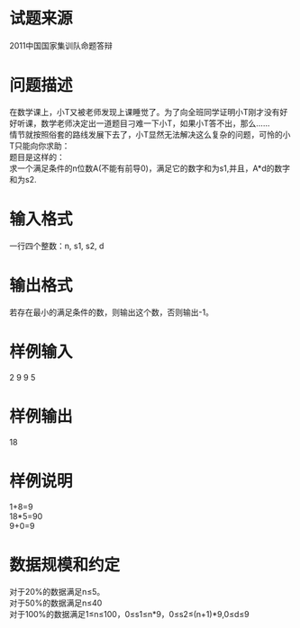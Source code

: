 
<div class="content">
<!--begin main-->
<!-- InstanceBeginEditable name="content" -->

# 试题来源


<div id="psrc" style="margin-top:20px;display:block;">
<div class="pdcont">
2011中国国家集训队命题答辩
</div>
</div>
<div id="pinputs" style="display:none;">
<div class="pdsec">
输入数据
</div>
<div class="pdcont">
<span class="notice"> 这是一道提交答案的试题，下面给出了该题的输入数据：</span> 
</div>
<div id="inputlist" class="pddata">
</div>
</div>
<div id="pcont1" style="margin-top:20px;display:block;">

# 问题描述


<div class="pdcont">
在数学课上，小T又被老师发现上课睡觉了。为了向全班同学证明小T刚才没有好好听课，数学老师决定出一道题目刁难一下小T，如果小T答不出，那么……<br/>
情节就按照俗套的路线发展下去了，小T显然无法解决这么复杂的问题，可怜的小T只能向你求助：<br/>
题目是这样的：<br/>
求一个满足条件的n位数A(不能有前导0)，满足它的数字和为s1,并且，A*d的数字和为s2.
</div>

# 输入格式


<div class="pdcont">
一行四个整数：n, s1, s2, d
</div>

# 输出格式


<div class="pdcont">
若存在最小的满足条件的数，则输出这个数，否则输出-1。
</div>

# 样例输入


<div class="pddata">
2 9 9 5
</div>

# 样例输出


<div class="pddata">
18
</div>

# 样例说明


<div class="pdcont">
1+8=9<br/>
18*5=90<br/>
9+0=9
</div>

# 数据规模和约定


<div class="pdcont">
对于20%的数据满足n≤5。<br/>
对于50%的数据满足n≤40<br/>
对于100%的数据满足1≤n≤100，0≤s1≤n*9，0≤s2≤(n+1)*9,0≤d≤9
</div>
</div>
<div id="pcont2" style="margin-top:20px;display:none;">

# 问题描述



# 输入格式



# 输出格式



# 样例输入


# 样例输出



# 样例说明



# 数据范围


<p>
对于20%的数据满足n≤5。
</p>
<p>
对于50%的数据满足n≤40
</p>
<p>
对于100%的数据满足1≤n≤100，0≤s1≤n*9，0≤s2≤(n+1)*9,0≤d≤9
</p>
<p>
 
</p>
</div>
</div>
